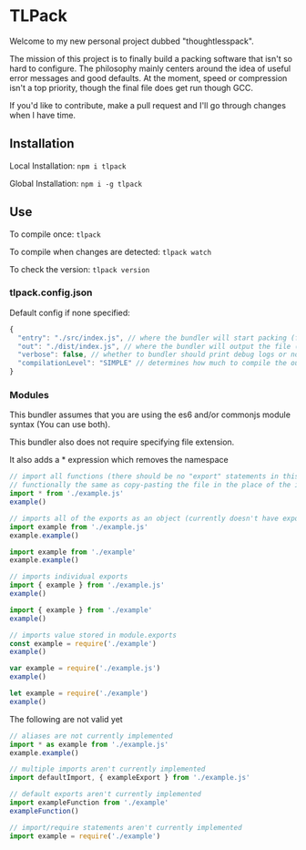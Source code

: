 # TLPack

Welcome to my new personal project dubbed "thoughtlesspack".  

The mission of this project is to finally build a packing software that isn't so hard to configure. The philosophy mainly centers around the idea of useful error messages and good defaults. At the moment, speed or compression isn't a top priority, though the final file does get run though GCC.  

If you'd like to contribute, make a pull request and I'll go through changes when I have time.  

## Installation

Local Installation: `npm i tlpack`

Global Installation: `npm i -g tlpack`

## Use

To compile once: `tlpack`

To compile when changes are detected: `tlpack watch`

To check the version: `tlpack version`

### tlpack.config.json

Default config if none specified:

```js
{
  "entry": "./src/index.js", // where the bundler will start packing (filePath)
  "out": "./dist/index.js", // where the bundler will output the file (filePath)
  "verbose": false, // whether to bundler should print debug logs or not (boolean)
  "compilationLevel": "SIMPLE" // determines how much to compile the output javascript with gcc ("WHITESPACE_ONLY", "SIMPLE", "ADVANCED")
}
```

### Modules

This bundler assumes that you are using the es6 and/or commonjs module syntax (You can use both).

This bundler also does not require specifying file extension.

It also adds a * expression which removes the namespace

```js
// import all functions (there should be no "export" statements in this file)
// functionally the same as copy-pasting the file in the place of the import statement
import * from './example.js'
example()

// imports all of the exports as an object (currently doesn't have export default capability)
import example from './example.js'
example.example()

import example from './example'
example.example()

// imports individual exports
import { example } from './example.js'
example()

import { example } from './example'
example()

// imports value stored in module.exports
const example = require('./example')
example()

var example = require('./example.js')
example()

let example = require('./example')
example()
```

The following are not valid yet

```js
// aliases are not currently implemented
import * as example from './example.js'
example.example()

// multiple imports aren't currently implemented
import defaultImport, { exampleExport } from './example.js'

// default exports aren't currently implemented
import exampleFunction from './example'
exampleFunction()

// import/require statements aren't currently implemented
import example = require('./example')
```
